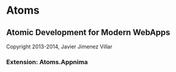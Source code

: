 # Atoms
## Atomic Development for Modern WebApps
Copyright 2013-2014, Javier Jimenez Villar

### Extension: Atoms.Appnima
